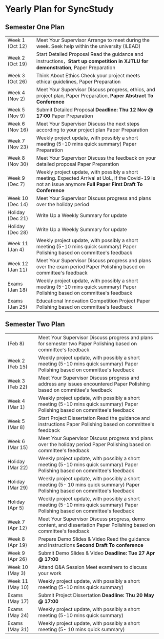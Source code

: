 #  Yearly Plan for SyncStudy

## Semester One Plan

|                  |                                                              |
| ---------------- | ------------------------------------------------------------ |
| Week 1 (Oct 12)  | Meet Your Supervisor Arrange to meet during the week. Seek help within the university (ILEAD) |
| Week 2 (Oct 19)  | Start Detailed Proposal Read the guidance and instructions，**Start up competition in XJTLU for demonstration**, Paper Preparation |
| Week 3 (Oct 26)  | Think About Ethics Check your project meets ethical guidelines, Paper Preparation |
| Week 4 (Nov 2)   | Meet Your Supervisor Discuss progress, ethics, and project plan, Paper Preparation, **Paper Abstract To Conference** |
| Week 5 (Nov 9)   | Submit Detailed Proposal **Deadline: Thu 12 Nov @ 17:00** Paper Preparation |
| Week 6 (Nov 16)  | Meet Your Supervisor Discuss the next steps according to your project plan Paper Preparation |
| Week 7 (Nov 23)  | Weekly project update, with possibly a short meeting (5-10 mins quick summary) Paper Preparation |
| Week 8 (Nov 30)  | Meet Your Supervisor Discuss the feedback on your detailed proposal Paper Preparation |
| Week 9 (Dec 7)   | Weekly project update, with possibly a short meeting. Expected Arrival at UoL, if the Covid-19 is not an issue anymore **Full Paper First Draft To Conference** |
| Week 10 (Dec 14) | Meet Your Supervisor Discuss progress and plans over the holiday period |
| Holiday (Dec 21) | Write Up a Weekly Summary for update                         |
| Holiday (Dec 28) | Write Up a Weekly Summary for update                         |
| Week 11 (Jan 4)  | Weekly project update, with possibly a short meeting (5-10 mins quick summary) Paper Polishing based on committee's feedback |
| Week 12 (Jan 11) | Meet Your Supervisor Discuss progress and plans over the exam period Paper Polishing based on committee's feedback |
| Exams (Jan 18)   | Weekly project update, with possibly a short meeting (5-10 mins quick summary) Paper Polishing based on committee's feedback |
| Exams (Jan 25)   | Educational Innovation Competition Project  Paper Polishing based on committee's feedback |

## Semester Two Plan

|                  |                                                              |
| ---------------- | ------------------------------------------------------------ |
| (Feb 8)          | Meet Your Supervisor Discuss progress and plans for semester two Paper Polishing based on committee's feedback |
| Week 2 (Feb 15)  | Weekly project update, with possibly a short meeting (5-10 mins quick summary) Paper Polishing based on committee's feedback |
| Week 3 (Feb 22)  | Meet Your Supervisor Discuss progress and address any issues encountered Paper Polishing based on committee's feedback |
| Week 4 (Mar 1)   | Weekly project update, with possibly a short meeting (5-10 mins quick summary) Paper Polishing based on committee's feedback |
| Week 5 (Mar 8)   | Start Project Dissertation Read the guidance and instructions Paper Polishing based on committee's feedback |
| Week 6 (Mar 15)  | Meet Your Supervisor Discuss progress and plans over the holiday period Paper Polishing based on committee's feedback |
| Holiday (Mar 22) | Weekly project update, with possibly a short meeting (5-10 mins quick summary) Paper Polishing based on committee's feedback |
| Holiday (Mar 29) | Weekly project update, with possibly a short meeting (5- 10 mins quick summary) Paper Polishing based on committee's feedback |
| Holiday (Apr 5)  | Weekly project update, with possibly a short meeting (5-10 mins quick summary) Paper Polishing based on committee's feedback |
| Week 7 (Apr 12)  | Meet Your Supervisor Discuss progress, demo content, and dissertation Paper Polishing based on committee's feedback |
| Week 8 (Apr 19)  | Prepare Demo Slides & Video Read the guidance and instructions **Second Draft To conference** |
| Week 9 (Apr 26)  | Submit Demo Slides & Video **Deadline: Tue 27 Apr @ 17:00**  |
| Week 10 (May 3)  | Attend Q&A Session Meet examiners to discuss your work       |
| Week 11 (May 10) | Weekly project update, with possibly a short meeting (5-10 mins quick summary) |
| Exams (May 17)   | Submit Project Dissertation **Deadline: Thu 20 May @ 17:00** |
| Exams (May 24)   | Weekly project update, with possibly a short meeting (5-10 mins quick summary) |
| Exams (May 31)   | Weekly project update, with possibly a short meeting (5- 10 mins quick summary) |